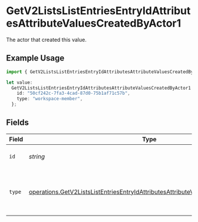 # GetV2ListsListEntriesEntryIdAttributesAttributeValuesCreatedByActor1

The actor that created this value.

## Example Usage

```typescript
import { GetV2ListsListEntriesEntryIdAttributesAttributeValuesCreatedByActor1 } from "attio-js/models/operations/getv2listslistentriesentryidattributesattributevalues.js";

let value:
  GetV2ListsListEntriesEntryIdAttributesAttributeValuesCreatedByActor1 = {
    id: "50cf242c-7fa3-4cad-87d0-75b1af71c57b",
    type: "workspace-member",
  };
```

## Fields

| Field                                                                                                                                                                                      | Type                                                                                                                                                                                       | Required                                                                                                                                                                                   | Description                                                                                                                                                                                |
| ------------------------------------------------------------------------------------------------------------------------------------------------------------------------------------------ | ------------------------------------------------------------------------------------------------------------------------------------------------------------------------------------------ | ------------------------------------------------------------------------------------------------------------------------------------------------------------------------------------------ | ------------------------------------------------------------------------------------------------------------------------------------------------------------------------------------------ |
| `id`                                                                                                                                                                                       | *string*                                                                                                                                                                                   | :heavy_minus_sign:                                                                                                                                                                         | An ID to identify the actor.                                                                                                                                                               |
| `type`                                                                                                                                                                                     | [operations.GetV2ListsListEntriesEntryIdAttributesAttributeValuesCreatedByActorType1](../../models/operations/getv2listslistentriesentryidattributesattributevaluescreatedbyactortype1.md) | :heavy_minus_sign:                                                                                                                                                                         | The type of actor. [Read more information on actor types here](/docs/actors).                                                                                                              |